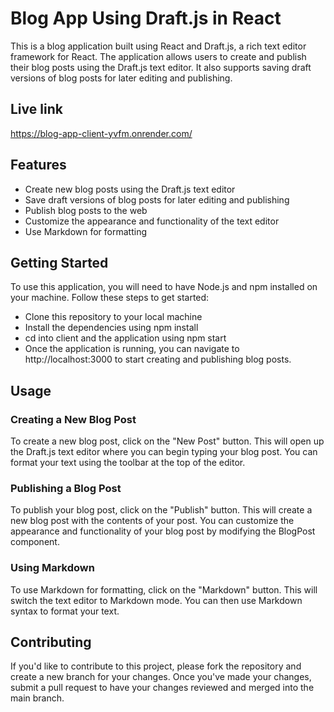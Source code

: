 # Blog App Using Draft.js in React
This is a blog application built using React and Draft.js, a rich text editor framework for React. The application allows users to create and publish their blog posts using the Draft.js text editor. It also supports saving draft versions of blog posts for later editing and publishing.

## Live link
https://blog-app-client-yvfm.onrender.com/

## Features
- Create new blog posts using the Draft.js text editor
- Save draft versions of blog posts for later editing and publishing
- Publish blog posts to the web
- Customize the appearance and functionality of the text editor
- Use Markdown for formatting

## Getting Started
To use this application, you will need to have Node.js and npm installed on your machine. Follow these steps to get started:

- Clone this repository to your local machine
- Install the dependencies using npm install
- cd into client and the application using npm start
- Once the application is running, you can navigate to http://localhost:3000 to start creating and publishing blog posts.

## Usage
### Creating a New Blog Post
To create a new blog post, click on the "New Post" button. This will open up the Draft.js text editor where you can begin typing your blog post. You can format your text using the toolbar at the top of the editor.

### Publishing a Blog Post
To publish your blog post, click on the "Publish" button. This will create a new blog post with the contents of your post. You can customize the appearance and functionality of your blog post by modifying the BlogPost component.

### Using Markdown
To use Markdown for formatting, click on the "Markdown" button. This will switch the text editor to Markdown mode. You can then use Markdown syntax to format your text.

## Contributing
If you'd like to contribute to this project, please fork the repository and create a new branch for your changes. Once you've made your changes, submit a pull request to have your changes reviewed and merged into the main branch.
